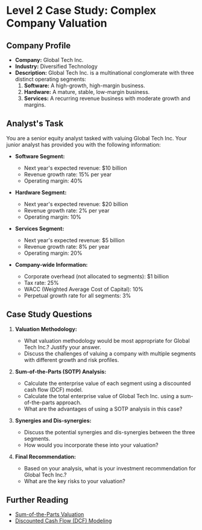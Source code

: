 # Level 2 Case Study: Complex Company Valuation

## Company Profile
*   **Company:** Global Tech Inc.
*   **Industry:** Diversified Technology
*   **Description:** Global Tech Inc. is a multinational conglomerate with three distinct operating segments:
    1.  **Software:** A high-growth, high-margin business.
    2.  **Hardware:** A mature, stable, low-margin business.
    3.  **Services:** A recurring revenue business with moderate growth and margins.

## Analyst's Task
You are a senior equity analyst tasked with valuing Global Tech Inc. Your junior analyst has provided you with the following information:

*   **Software Segment:**
    *   Next year's expected revenue: $10 billion
    *   Revenue growth rate: 15% per year
    *   Operating margin: 40%
*   **Hardware Segment:**
    *   Next year's expected revenue: $20 billion
    *   Revenue growth rate: 2% per year
    *   Operating margin: 10%
*   **Services Segment:**
    *   Next year's expected revenue: $5 billion
    *   Revenue growth rate: 8% per year
    *   Operating margin: 20%

*   **Company-wide Information:**
    *   Corporate overhead (not allocated to segments): $1 billion
    *   Tax rate: 25%
    *   WACC (Weighted Average Cost of Capital): 10%
    *   Perpetual growth rate for all segments: 3%

## Case Study Questions

1.  **Valuation Methodology:**
    *   What valuation methodology would be most appropriate for Global Tech Inc.? Justify your answer.
    *   Discuss the challenges of valuing a company with multiple segments with different growth and risk profiles.

2.  **Sum-of-the-Parts (SOTP) Analysis:**
    *   Calculate the enterprise value of each segment using a discounted cash flow (DCF) model.
    *   Calculate the total enterprise value of Global Tech Inc. using a sum-of-the-parts approach.
    *   What are the advantages of using a SOTP analysis in this case?

3.  **Synergies and Dis-synergies:**
    *   Discuss the potential synergies and dis-synergies between the three segments.
    *   How would you incorporate these into your valuation?

4.  **Final Recommendation:**
    *   Based on your analysis, what is your investment recommendation for Global Tech Inc.?
    *   What are the key risks to your valuation?

## Further Reading
*   [Sum-of-the-Parts Valuation](link-to-be-added)
*   [Discounted Cash Flow (DCF) Modeling](link-to-be-added)
